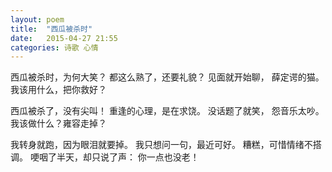 ```yaml
---
layout: poem
title:  "西瓜被杀时"
date:   2015-04-27 21:55
categories: 诗歌 心情
---
```


西瓜被杀时，为何大笑？
都这么熟了，还要礼貌？
见面就开始聊，
薛定谔的猫。
我该用什么，把你救好？

西瓜被杀了，没有尖叫！
重逢的心理，是在求饶。
没话题了就笑，
怨音乐太吵。
我该做什么？雍容走掉？

我转身就跑，因为眼泪就要掉。
我只想问一句，最近可好。
糟糕，可惜情绪不搭调。
哽咽了半天，却只说了声：
你一点也没老！